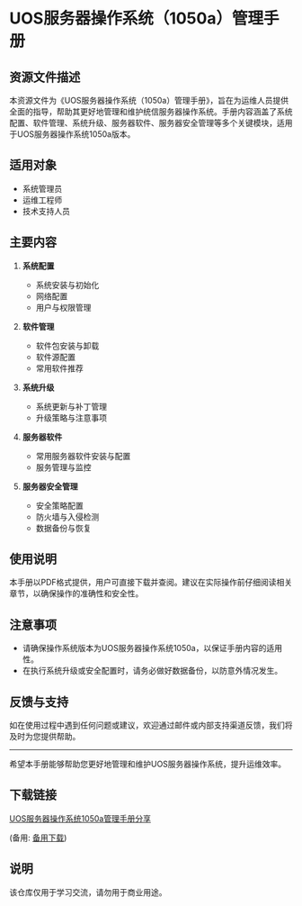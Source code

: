 # UOS服务器操作系统（1050a）管理手册

## 资源文件描述

本资源文件为《UOS服务器操作系统（1050a）管理手册》，旨在为运维人员提供全面的指导，帮助其更好地管理和维护统信服务器操作系统。手册内容涵盖了系统配置、软件管理、系统升级、服务器软件、服务器安全管理等多个关键模块，适用于UOS服务器操作系统1050a版本。

## 适用对象

- 系统管理员
- 运维工程师
- 技术支持人员

## 主要内容

1. **系统配置**
   - 系统安装与初始化
   - 网络配置
   - 用户与权限管理

2. **软件管理**
   - 软件包安装与卸载
   - 软件源配置
   - 常用软件推荐

3. **系统升级**
   - 系统更新与补丁管理
   - 升级策略与注意事项

4. **服务器软件**
   - 常用服务器软件安装与配置
   - 服务管理与监控

5. **服务器安全管理**
   - 安全策略配置
   - 防火墙与入侵检测
   - 数据备份与恢复

## 使用说明

本手册以PDF格式提供，用户可直接下载并查阅。建议在实际操作前仔细阅读相关章节，以确保操作的准确性和安全性。

## 注意事项

- 请确保操作系统版本为UOS服务器操作系统1050a，以保证手册内容的适用性。
- 在执行系统升级或安全配置时，请务必做好数据备份，以防意外情况发生。

## 反馈与支持

如在使用过程中遇到任何问题或建议，欢迎通过邮件或内部支持渠道反馈，我们将及时为您提供帮助。

---

希望本手册能够帮助您更好地管理和维护UOS服务器操作系统，提升运维效率。

## 下载链接
[UOS服务器操作系统1050a管理手册分享](https://pan.quark.cn/s/af4c32e7655f) 

(备用: [备用下载](https://pan.baidu.com/s/11t6B7R43wEbe7Yv1GCL4sA?pwd=1234))

## 说明

该仓库仅用于学习交流，请勿用于商业用途。
